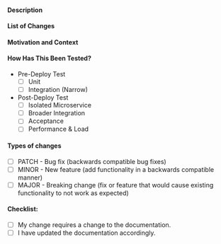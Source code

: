 #### Description
<!--- Please always add a PR description as if nobody knows anything about the context these changes come from. -->
<!--- Even if we are all from our internal team, we may not be on the same page. -->
<!--- Write this PR as you were contributing to a public OSS project, where nobody knows you and you have to earn their trust. -->
<!--- This will improve our projects in the long run! Thanks. -->

#### List of Changes
<!--- Describe your changes in detail -->

#### Motivation and Context
<!--- Why is this change required? What problem does it solve? -->

#### How Has This Been Tested?
<!--- Please describe in detail how you tested your changes. -->
<!--- Include details of your testing environment, tests ran to see how -->
<!--- your change affects other areas of the code, etc. -->
- Pre-Deploy Test
    - [ ] Unit
    - [ ] Integration (Narrow)
- Post-Deploy Test
    - [ ] Isolated Microservice
    - [ ] Broader Integration
    - [ ] Acceptance
    - [ ] Performance & Load

#### Types of changes
<!--- What types of changes does your code introduce? Put an `x` in all the boxes that apply: -->

- [ ] PATCH - Bug fix (backwards compatible bug fixes)
- [ ] MINOR - New feature (add functionality in a backwards compatible manner)
- [ ] MAJOR - Breaking change (fix or feature that would cause existing functionality to not work as expected)

#### Checklist:
<!--- Go over all the following points, and put an `x` in all the boxes that apply. -->
<!--- If you're unsure about any of these, don't hesitate to ask. We're here to help! -->

- [ ] My change requires a change to the documentation.
- [ ] I have updated the documentation accordingly.
